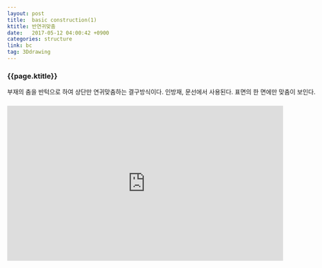 ```yaml
---
layout: post
title:  basic construction(1)
ktitle: 반연귀맞춤
date:   2017-05-12 04:00:42 +0900
categories: structure
link: bc
tag: 3Ddrawing
---
```


<div style="width:900px; margin:0px auto">

<h3>
	{{page.ktitle}}
</h3>

<p style="line-height: 160%">부재의 춤을 반턱으로 하여 상단만 연귀맞춤하는 결구방식이다.
인방재, 문선에서 사용된다. 표면의 한 면에만 맞춤이 보인다.</p>	
</div>	

<div style="text-align:center; margin:20px 0px 30px 0px; display: block;">

<iframe width="640" height="360" src="https://www.youtube.com/embed/7zfD85NBsD4?autoplay=1&rel=0" frameborder="0" gesture="media" allow="encrypted-media" allowfullscreen></iframe>

</div>